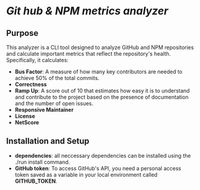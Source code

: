 # *Git hub & NPM metrics analyzer*

## Purpose
This analyzer is a CLI tool designed to analyze GitHub and NPM repositories and calculate important metrics that reflect the repository's health. Specifically, it calculates:
  - **Bus Factor**: A measure of how many key contributors are needed to achieve 50% of the total commits.
  - **Correctness**
  - **Ramp Up**: A score out of 10 that estimates how easy it is to understand and contribute to the project based on the presence of documentation and the number of open issues.
  - **Responsive Maintainer**
  - **License**
  - **NetScore**

## Installation and Setup
 - **dependencies**: all neccessary dependencies can be installed using the ./run install command.
 - **GitHub token**: To access GitHub's API, you need a personal access token saved as a variable in your local environment called **GITHUB_TOKEN**.
